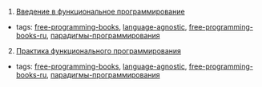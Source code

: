 1. [Введение в функциональное программирование](http://funprog-ru.github.io)
  * tags: [free-programming-books](tags/free-programming-books.md), [language-agnostic](tags/language-agnostic.md), [free-programming-books-ru](tags/free-programming-books-ru.md), [парадигмы-программирования](tags/парадигмы-программирования.md)
2. [Практика функционального программирования](http://fprog.ru)
  * tags: [free-programming-books](tags/free-programming-books.md), [language-agnostic](tags/language-agnostic.md), [free-programming-books-ru](tags/free-programming-books-ru.md), [парадигмы-программирования](tags/парадигмы-программирования.md)
